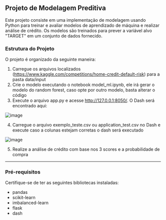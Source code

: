 
## Projeto de Modelagem Preditiva

Este projeto consiste em uma implementação de modelagem usando Python para treinar e avaliar modelos de aprendizado de máquina e realizar análise de crédito. Os modelos são treinados para prever a variável alvo "TARGET" em um conjunto de dados fornecido.

### Estrutura do Projeto

O projeto é organizado da seguinte maneira:

1) Carregue os arquivos localizados (https://www.kaggle.com/competitions/home-credit-default-risk) para a pasta data/input 
2) Crie o modelo executando o notebook model_ml.ipynb, ele irá gerar o modelo do random forest, caso opte por outro modelo, basta alterar o código
3) Execute o arquivo app.py e acesse http://127.0.0.1:8050/. O Dash será encontrado aqui:

![image](https://github.com/vitor-martinsb/analise_credito/assets/59899402/3959f1b8-261b-437b-bbfb-fb3a182d2377)

4) Carregue o arquivo exemplo_teste.csv ou application_test.csv no Dash e execute caso a colunas estejam corretas o dash será executado 

![image](https://github.com/vitor-martinsb/analise_credito/assets/59899402/c1d89b15-273f-4a1c-acfe-b8ead82499b0)

5) Realize a análise de crédito com base nos 3 scores e a probabilidade de compra

---

### Pré-requisitos

Certifique-se de ter as seguintes bibliotecas instaladas:

- pandas
- scikit-learn
- imbalanced-learn
- flask
- dash

